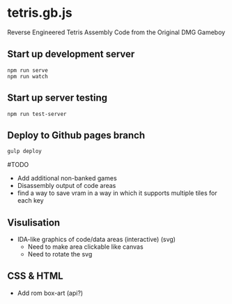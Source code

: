 # tetris.gb.js
Reverse Engineered Tetris Assembly Code from the Original DMG Gameboy

## Start up development server
```
npm run serve
npm run watch
```

## Start up server testing
```
npm run test-server
```

## Deploy to Github pages branch
```bash
gulp deploy
```

#TODO
* Add additional non-banked games
* Disassembly output of code areas
* find a way to save vram in a way in which it supports multiple tiles for each key

## Visulisation
* IDA-like graphics of code/data areas (interactive) (svg)
    - Need to make area clickable like canvas
    - Need to rotate the svg

## CSS & HTML
* Add rom box-art (api?)